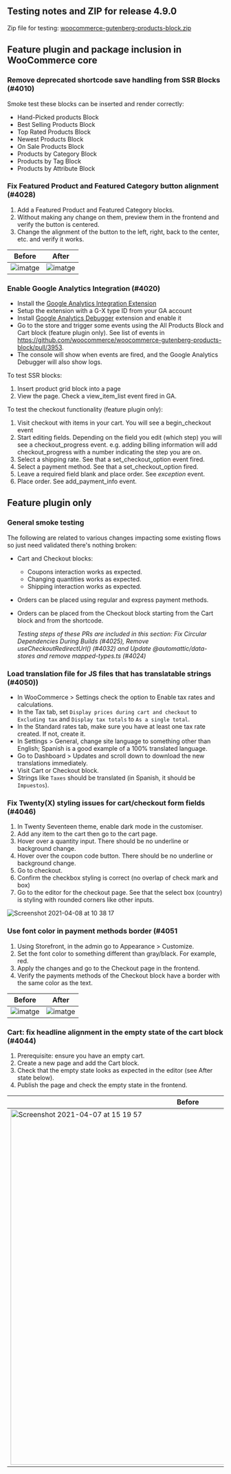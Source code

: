 ## Testing notes and ZIP for release 4.9.0

Zip file for testing: [woocommerce-gutenberg-products-block.zip](https://github.com/woocommerce/woocommerce-gutenberg-products-block/files/6295807/woocommerce-gutenberg-products-block.zip)

## Feature plugin and package inclusion in WooCommerce core

### Remove deprecated shortcode save handling from SSR Blocks (#4010)

Smoke test these blocks can be inserted and render correctly:

* Hand-Picked products Block
* Best Selling Products Block
* Top Rated Products Block
* Newest Products Block
* On Sale Products Block
* Products by Category Block
* Products by Tag Block
* Products by Attribute Block

### Fix Featured Product and Featured Category button alignment (#4028)

1. Add a Featured Product and Featured Category blocks.
2. Without making any change on them, preview them in the frontend and verify the button is centered.
3. Change the alignment of the button to the left, right, back to the center, etc. and verify it works.

| Before | After |
| --- | --- |
| ![imatge](https://user-images.githubusercontent.com/3616980/113333925-5985a000-9323-11eb-8c11-25796187bbcc.png) | ![imatge](https://user-images.githubusercontent.com/3616980/113333839-3e1a9500-9323-11eb-9e12-4bd783487638.png) |

### Enable Google Analytics Integration (#4020)

- Install the [Google Analytics Integration Extension](https://github.com/woocommerce/woocommerce-google-analytics-integration)
- Setup the extension with a G-X type ID from your GA account 
- Install [Google Analytics Debugger](https://chrome.google.com/webstore/detail/google-analytics-debugger/jnkmfdileelhofjcijamephohjechhna?hl=en) extension and enable it
- Go to the store and trigger some events using the All Products Block and Cart block (feature plugin only). See list of events in https://github.com/woocommerce/woocommerce-gutenberg-products-block/pull/3953.
- The console will show when events are fired, and the Google Analytics Debugger will also show logs.

To test SSR blocks:

1. Insert product grid block into a page
2. View the page. Check a view_item_list event fired in GA.

To test the checkout functionality (feature plugin only):

1. Visit checkout with items in your cart. You will see a begin_checkout event
2. Start editing fields. Depending on the field you edit (which step) you will see a checkout_progress event. e.g. adding billing information will add checkout_progress with a number indicating the step you are on.
3. Select a shipping rate. See that a set_checkout_option event fired.
4. Select a payment method. See that a set_checkout_option fired.
5. Leave a required field blank and place order. See _exception_ event.
6. Place order. See add_payment_info event.

## Feature plugin only

### General smoke testing

The following are related to various changes impacting some existing flows so just need validated there's nothing broken:

- Cart and Checkout blocks:
  - Coupons interaction works as expected.
  - Changing quantities works as expected.
  - Shipping interaction works as expected.
- Orders can be placed using regular and express payment methods.
- Orders can be placed from the Checkout block starting from the Cart block and from the shortcode.

  *Testing steps of these PRs are included in this section: Fix Circular Dependencies During Builds (#4025), Remove useCheckoutRedirectUrl() (#4032) and  Update @automattic/data-stores and remove mapped-types.ts (#4024)*

### Load translation file for JS files that has translatable strings (#4050))

- In WooCommerce > Settings check the option to Enable tax rates and calculations.
- In the Tax tab, set `Display prices during cart and checkout` to `Excluding tax` and `Display tax totals` to `As a single total`.
- In the Standard rates tab, make sure you have at least one tax rate created. If not, create it.
- In Settings > General, change site language to something other than English; Spanish is a good example of a 100% translated language.
- Go to Dashboard > Updates and scroll down to download the new translations immediately.
- Visit Cart or Checkout block.
- Strings like `Taxes` should be translated (in Spanish, it should be `Impuestos`).

### Fix Twenty(X) styling issues for cart/checkout form fields (#4046)

1. In Twenty Seventeen theme, enable dark mode in the customiser.
2. Add any item to the cart then go to the cart page.
3. Hover over a quantity input. There should be no underline or background change.
4. Hover over the coupon code button. There should be no underline or background change.
5. Go to checkout.
6. Confirm the checkbox styling is correct (no overlap of check mark and box)
7. Go to the editor for the checkout page. See that the select box (country) is styling with rounded corners like other inputs.

![Screenshot 2021-04-08 at 10 38 17](https://user-images.githubusercontent.com/90977/114004904-fd58d980-9856-11eb-843c-b94b95fa68f2.png)

### Use font color in payment methods border (#4051

1. Using Storefront, in the admin go to Appearance > Customize.
2. Set the font color to something different than gray/black. For example, red.
3. Apply the changes and go to the Checkout page in the frontend.
4. Verify the payments methods of the Checkout block have a border with the same color as the text.

| Before | After |
| --- | --- |
| ![imatge](https://user-images.githubusercontent.com/3616980/114059318-8b06ea00-9894-11eb-9097-401c8125db5d.png) | ![imatge](https://user-images.githubusercontent.com/3616980/114059261-7e829180-9894-11eb-978d-420cbfc4cf41.png) |

### Cart: fix headline alignment in the empty state of the cart block (#4044)

1. Prerequisite: ensure you have an empty cart.
2. Create a new page and add the Cart block.
2. Check that the empty state looks as expected in the editor (see After state below).
3. Publish the page and check the empty state in the frontend.

|Before|After|
|-|-|
|<img width="825" alt="Screenshot 2021-04-07 at 15 19 57" src="https://user-images.githubusercontent.com/1562646/113873096-c631ec00-97b4-11eb-9d04-e96f25dac34a.png">|<img width="821" alt="Screenshot 2021-04-07 at 15 18 52" src="https://user-images.githubusercontent.com/1562646/113873114-c9c57300-97b4-11eb-8857-4399a5786c11.png">|
